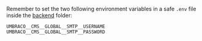 Remember to set the two following environment variables 
in a safe `.env` file inside the [backend](./backend/) folder:

```
UMBRACO__CMS__GLOBAL__SMTP__USERNAME
UMBRACO__CMS__GLOBAL__SMTP__PASSWORD
```
